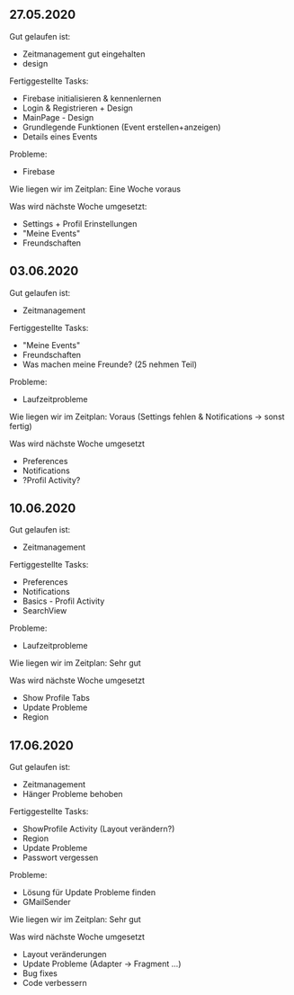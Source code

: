## 27.05.2020

Gut gelaufen ist:
+ Zeitmanagement gut eingehalten
+ design

Fertiggestellte Tasks:
- Firebase initialisieren & kennenlernen
- Login & Registrieren + Design
- MainPage - Design
- Grundlegende Funktionen (Event erstellen+anzeigen)
- Details eines Events

Probleme:
- Firebase

Wie liegen wir im Zeitplan:
Eine Woche voraus

Was wird nächste Woche umgesetzt:
- Settings + Profil Erinstellungen
- "Meine Events"
- Freundschaften

## 03.06.2020

Gut gelaufen ist:
+ Zeitmanagement
 
Fertiggestellte Tasks:
+ "Meine Events"
+ Freundschaften
+ Was machen meine Freunde? (25 nehmen Teil)

Probleme:
- Laufzeitprobleme

Wie liegen wir im Zeitplan:
Voraus (Settings fehlen & Notifications -> sonst fertig)

Was wird nächste Woche umgesetzt
- Preferences
- Notifications
- ?Profil Activity?

## 10.06.2020

Gut gelaufen ist:
+ Zeitmanagement
 
Fertiggestellte Tasks:
- Preferences
- Notifications
- Basics - Profil Activity
- SearchView

Probleme:
- Laufzeitprobleme

Wie liegen wir im Zeitplan:
Sehr gut

Was wird nächste Woche umgesetzt
- Show Profile Tabs
- Update Probleme
- Region

## 17.06.2020

Gut gelaufen ist:
+ Zeitmanagement
+ Hänger Probleme behoben
 
Fertiggestellte Tasks:
- ShowProfile Activity (Layout verändern?)
- Region
- Update Probleme
- Passwort vergessen

Probleme:
- Lösung für Update Probleme finden
- GMailSender

Wie liegen wir im Zeitplan:
Sehr gut

Was wird nächste Woche umgesetzt
- Layout veränderungen
- Update Probleme (Adapter -> Fragment ...)
- Bug fixes
- Code verbessern

